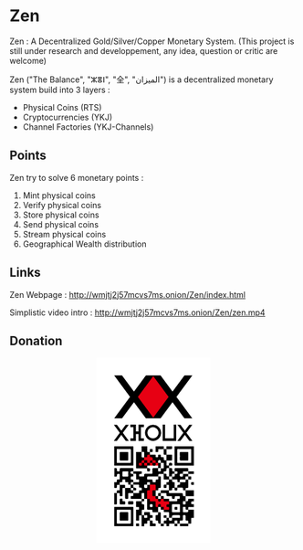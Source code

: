 # Zen
Zen : A Decentralized Gold/Silver/Copper Monetary System.
(This project is still under research and developpement, any idea, question or critic are welcome)

Zen ("The Balance", "ⵣⴻⵏ", "全", "الميزان") is a decentralized monetary system build into 3 layers :
  - Physical Coins (RTS)
  - Cryptocurrencies (YKJ)
  - Channel Factories (YKJ-Channels)
  
## Points 
Zen try to solve 6 monetary points :
  1) Mint physical coins
  2) Verify physical coins
  3) Store physical coins
  4) Send physical coins
  5) Stream physical coins
  6) Geographical Wealth distribution
 
## Links
Zen Webpage : http://wmjtj2j57mcvs7ms.onion/Zen/index.html

Simplistic video intro : http://wmjtj2j57mcvs7ms.onion/Zen/zen.mp4

## Donation

<p align="center">
  <img src="https://raw.githubusercontent.com/YoshiTakeshi/Zen/master/img/donate.png" width="200" title="Donate">
</p>
